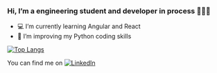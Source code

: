 ### Hi, I’m a engineering student and developer in process 👩🏻‍🎓

<!--
**dsgarcia8/dsgarcia8** is a ✨ _special_ ✨ repository because its `README.md` (this file) appears on your GitHub profile.


- 🌱 I’m currently learning ...
- 👯 I’m looking to collaborate on ...
- 🤔 I’m looking for help with ...
- 💬 Ask me about ...
- 📫 How to reach me: ...
- 😄 Pronouns: ...
- ⚡ Fun fact: ...
-->
- 💻 I’m currently learning Angular and React
- 🐍 I’m improving my Python coding skills

[![Top Langs](https://github-readme-stats.vercel.app/api/top-langs/?username=dsgarcia8&layout=compact&hide=html)](https://github.com/anuraghazra/github-readme-stats)

<!--![Anurag's GitHub stats](https://github-readme-stats.vercel.app/api?username=dsgarcia8&show_icons=true&theme=radical)-->

<!-- Actual text -->

You can find me on [![LinkedIn][1.2]][1]

<!-- Icons -->
[1.2]: https://raw.githubusercontent.com/MartinHeinz/MartinHeinz/master/linkedin-3-16.png (LinkedIn icon without padding)

<!-- Links to your social media accounts -->
[1]: https://www.linkedin.com/in/dsgarcia8/
